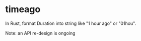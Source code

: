 # timeago
In Rust, format Duration into string like "1 hour ago" or "01hou".

Note: an API re-design is ongoing
